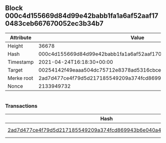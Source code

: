 ## Block 000c4d155669d84d99e42babb1fa1a6af52aaf170483ceb667670052ec3b34b7

Attribute | Value
--- | ---
Height | 36678
Hash | 000c4d155669d84d99e42babb1fa1a6af52aaf170483ceb667670052ec3b34b7
Timestamp | 2021-04-24T16:18:30+00:00
Target | 00254142f49eaaa504dc75712e8378ad5316cbcead634704b3734b6271167cc4
Merke root | 2ad7d477ce4f79d5d217185549209a374fcd869943b6e040a4430751081a8b42
Nonce | 2133949732

```

```

### Transactions

Hash | Amount
--- | ---
[2ad7d477ce4f79d5d217185549209a374fcd869943b6e040a4430751081a8b42](2ad7d477ce4f79d5d217185549209a374fcd869943b6e040a4430751081a8b42.md) | 10.00000000 SKEPTI 
